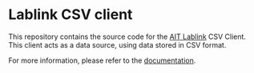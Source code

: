 # Lablink CSV client

This repository contains the source code for the [AIT Lablink](https://ait-lablink.readthedocs.io/) CSV Client.
This client acts as a data source, using data stored in CSV format.

For more information, please refer to the [documentation](https://ait-lablink.readthedocs.io/projects/ait-lablink-csv-client).
